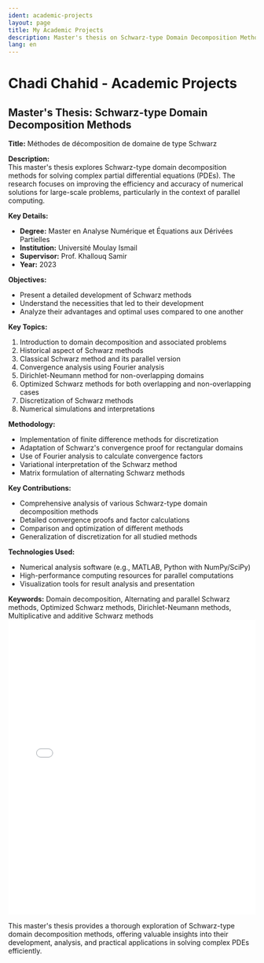 ```yaml
---
ident: academic-projects
layout: page
title: My Academic Projects
description: Master's thesis on Schwarz-type Domain Decomposition Methods
lang: en
---
```


# Chadi Chahid - Academic Projects

## Master's Thesis: Schwarz-type Domain Decomposition Methods

**Title:** Méthodes de décomposition de domaine de type Schwarz

**Description:**  
This master's thesis explores Schwarz-type domain decomposition methods for solving complex partial differential equations (PDEs). The research focuses on improving the efficiency and accuracy of numerical solutions for large-scale problems, particularly in the context of parallel computing.

**Key Details:**
- **Degree:** Master en Analyse Numérique et Équations aux Dérivées Partielles
- **Institution:** Université Moulay Ismail
- **Supervisor:** Prof. Khallouq Samir
- **Year:** 2023

**Objectives:**
- Present a detailed development of Schwarz methods
- Understand the necessities that led to their development
- Analyze their advantages and optimal uses compared to one another

**Key Topics:**
1. Introduction to domain decomposition and associated problems
2. Historical aspect of Schwarz methods
3. Classical Schwarz method and its parallel version
4. Convergence analysis using Fourier analysis
5. Dirichlet-Neumann method for non-overlapping domains
6. Optimized Schwarz methods for both overlapping and non-overlapping cases
7. Discretization of Schwarz methods
8. Numerical simulations and interpretations

**Methodology:**
- Implementation of finite difference methods for discretization
- Adaptation of Schwarz's convergence proof for rectangular domains
- Use of Fourier analysis to calculate convergence factors
- Variational interpretation of the Schwarz method
- Matrix formulation of alternating Schwarz methods

**Key Contributions:**
- Comprehensive analysis of various Schwarz-type domain decomposition methods
- Detailed convergence proofs and factor calculations
- Comparison and optimization of different methods
- Generalization of discretization for all studied methods

**Technologies Used:**
- Numerical analysis software (e.g., MATLAB, Python with NumPy/SciPy)
- High-performance computing resources for parallel computations
- Visualization tools for result analysis and presentation

**Keywords:** 
Domain decomposition, Alternating and parallel Schwarz methods, Optimized Schwarz methods, Dirichlet-Neumann methods, Multiplicative and additive Schwarz methods
<embed src="/cv/Rapport Projet Fin d'Études.pdf" width="100%" height="600px" type="application/pdf">


<script>
    // URL of PDF document
    var url = '/cv/Rapport Projet Fin d'Études.pdf';

    // Load the PDF document
    pdfjsLib.getDocument(url).promise.then(function(pdf) {
        // Get the first page
        pdf.getPage(1).then(function(page) {
            var scale = 1.5;
            var viewport = page.getViewport({scale: scale});

            // Get canvas element
            var canvas = document.getElementById('pdf-canvas');
            var context = canvas.getContext('2d');
            canvas.height = viewport.height;
            canvas.width = viewport.width;

            // Render PDF page into canvas context
            var renderContext = {
                canvasContext: context,
                viewport: viewport
            };
            page.render(renderContext);
        });
    });
</script>

This master's thesis provides a thorough exploration of Schwarz-type domain decomposition methods, offering valuable insights into their development, analysis, and practical applications in solving complex PDEs efficiently.
